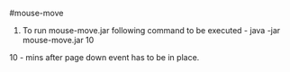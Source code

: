 #mouse-move
1) To run mouse-move.jar following command to be executed - 
  java -jar mouse-move.jar 10
  
  10 - mins after page down event has to be in place.
